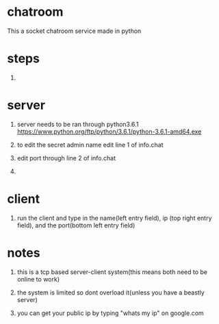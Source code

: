 # chatroom


This a socket chatroom service made in python
# steps
 1) 
 # server
   1) server needs to be ran through python3.6.1 https://www.python.org/ftp/python/3.6.1/python-3.6.1-amd64.exe

   2) to edit the secret admin name edit line 1 of info.chat
   
   3) edit port through line 2 of info.chat
 2) 
 # client
   1) run the client and type in the name(left entry field), ip (top right entry field), and the port(bottom left entry field)

# notes
1) this is a tcp based server-client system(this means both need to be online to work)

2) the system is limited so dont overload it(unless you have a beastly server)

3) you can get your public ip by typing "whats my ip" on google.com
